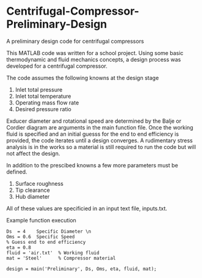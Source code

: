 # Centrifugal-Compressor-Preliminary-Design
A preliminary design code for centrifugal compressors

This MATLAB code was written for a school project. Using some basic thermodynamic and fluid mechanics concepts, a design process was developed for a centrifugal compressor. 

The code assumes the following knowns at the design stage
  1. Inlet total pressure
  2. Inlet total temperature
  3. Operating mass flow rate
  4. Desired pressure ratio
  
Exducer diameter and rotational speed are determined by the Balje or Cordier diagram are arguments in the main function file. Once the working fluid is specified and an initial guesss for the end to end efficiency is provided, the code iterates until a design converges. A rudimentary stress analysis is in the works so a material is still required to run the code but will not affect the design.

In addition to the prescibed knowns a few more parameters must be defined.
  1. Surface roughness
  2. Tip clearance
  3. Hub diameter
  
All of these values are specificied in an input text file, inputs.txt.

Example function execution

``` 
Ds  = 4    Specific Diameter \n
Oms = 0.6  Specific Speed
% Guess end to end efficiency
eta = 0.8          
fluid = 'air.txt'  % Working fluid
mat = 'Steel'      % Compressor material

design = main('Preliminary', Ds, Oms, eta, fluid, mat);
```
